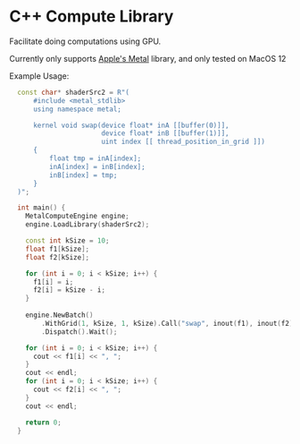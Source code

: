 # C++ Compute Library

Facilitate doing computations using GPU.

Currently only supports [Apple's Metal](https://developer.apple.com/documentation/metal?language=objc) library, and only tested on MacOS 12

Example Usage:

```c++
  const char* shaderSrc2 = R"(
      #include <metal_stdlib>
      using namespace metal;

      kernel void swap(device float* inA [[buffer(0)]], 
                       device float* inB [[buffer(1)]],
                       uint index [[ thread_position_in_grid ]])
      {
          float tmp = inA[index];
          inA[index] = inB[index];
          inB[index] = tmp;
      }
  )";
```

```c++
  int main() {
    MetalComputeEngine engine;
    engine.LoadLibrary(shaderSrc2);

    const int kSize = 10;
    float f1[kSize];
    float f2[kSize];

    for (int i = 0; i < kSize; i++) {
      f1[i] = i;
      f2[i] = kSize - i;
    }
    
    engine.NewBatch()
        .WithGrid(1, kSize, 1, kSize).Call("swap", inout(f1), inout(f2))
        .Dispatch().Wait();

    for (int i = 0; i < kSize; i++) {
      cout << f1[i] << ", ";
    }
    cout << endl;
    for (int i = 0; i < kSize; i++) {
      cout << f2[i] << ", ";
    }
    cout << endl;

    return 0;
  }
```